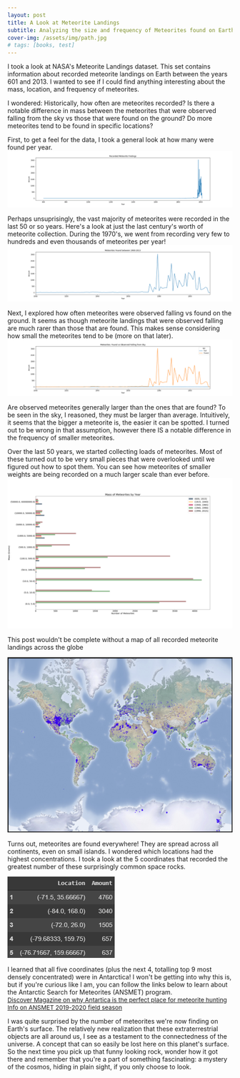 ```yaml
---
layout: post
title: A Look at Meteorite Landings
subtitle: Analyzing the size and frequency of Meteorites found on Earth
cover-img: /assets/img/path.jpg
# tags: [books, test]
---
```


I took a look at NASA's Meteorite Landings dataset. This set contains information about recorded meteorite landings on Earth between the years 601 and 2013. I wanted to see if I could find anything interesting about the mass, location, and frequency of meteorites.

I wondered:
Historically, how often are meteorites recorded?
Is there a notable difference in mass between the meteorites that were observed falling from the sky vs those that were found on the ground?
Do more meteorites tend to be found in specific locations?

First, to get a feel for the data, I took a general look at how many were found per year.        
![alt text](https://github.com/shainaboover/Meteorite_Landings/blob/master/meteor_time.png)

Perhaps unsuprisingly, the vast majority of meteorites were recorded in the last 50 or so years. Here's a look at just the last century's worth of meteorite collection. During the 1970's, we went from recording very few to hundreds and even thousands of meteorites per year!         
![alt text](https://github.com/shainaboover/Meteorite_Landings/blob/master/metor_time_1900.png)

Next, I explored how often meteorites were observed falling vs found on the ground. It seems as though meteorite landings that were observed falling are much rarer than those that are found. This makes sense considering how small the meteorites tend to be (more on that later).         
![alt text](https://github.com/shainaboover/Meteorite_Landings/blob/master/fell_found_1900.png)

Are observed meteorites generally larger than the ones that are found? To be seen in the sky, I reasoned, they must be larger than average. Intuitively, it seems that the bigger a meteorite is, the easier it can be spotted. I turned out to be wrong in that assumption, however there IS a notable difference in the frequency of smaller meteorites.

Over the last 50 years, we started collecting loads of meteorites. Most of these turned out to be very small pieces that were overlooked until we figured out how to spot them. You can see how meteorites of smaller weights are being recorded on a much larger scale than ever before.        
![alt text](https://github.com/shainaboover/Meteorite_Landings/blob/master/mass_year.png)

This post wouldn't be complete without a map of all recorded meteorite landings across the globe    

![alt text](https://github.com/shainaboover/Meteorite_Landings/blob/master/map.png)

Turns out, meteorites are found everywhere! They are spread across all continents, even on small islands. I wondered which locations had the highest concentrations. I took a look at the 5 coordinates that recorded the greatest number of these surprisingly common space rocks.  


![alt text](https://github.com/shainaboover/Meteorite_Landings/blob/master/top_five.png)


I learned that all five coordinates (plus the next 4, totalling top 9 most densely concentrated) were in Antarctica! I won't be getting into why this is, but if you're curious like I am, you can follow the links below to learn about the Antarctic Search for Meteorites (ANSMET) program.     
[<span style="font-size:10pt;">Discover Magazine on why Antartica is the perfect place for meteorite hunting</span>](https://www.discovermagazine.com/the-sciences/do-more-meteorites-fall-on-antarctica)     
[<span style="font-size:10pt;">Info on ANSMET 2019-2020 field season</span>](https://caslabs.case.edu/ansmet/category/19-20/)

I was quite surprised by the number of meteorites we're now finding on Earth's surface. The relatively new realization that these extraterrestrial objects are all around us, I see as a testament to the connectedness of the universe. A concept that can so easily be lost here on this planet's surface. So the next time you pick up that funny looking rock, wonder how it got there and remember that you're a part of something fascinating: a mystery of the cosmos, hiding in plain sight, if you only choose to look.



